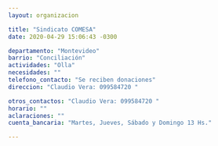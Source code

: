 ```yaml
---
layout: organizacion

title: "Sindicato COMESA"
date: 2020-04-29 15:06:43 -0300

departamento: "Montevideo"
barrio: "Conciliación"
actividades: "Olla"
necesidades: ""
telefono_contacto: "Se reciben donaciones"
direccion: "Claudio Vera: 099584720 "

otros_contactos: "Claudio Vera: 099584720 "
horario: ""
aclaraciones: ""
cuenta_bancaria: "Martes, Jueves, Sábado y Domingo 13 Hs."

---
```

